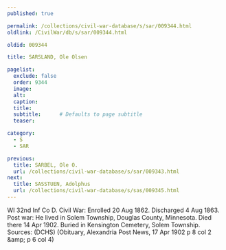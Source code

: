 ```yaml
---
published: true

permalink: /collections/civil-war-database/s/sar/009344.html
oldlink: /CivilWar/db/s/sar/009344.html

oldid: 009344

title: SARSLAND, Ole Olsen

pagelist:
  exclude: false
  order: 9344
  image: 
  alt:
  caption:
  title:
  subtitle:      # Defaults to page subtitle
  teaser:

category: 
  - S 
  - SAR

previous:
  title: SARBEL, Ole O.
  url: /collections/civil-war-database/s/sar/009343.html  
next:
  title: SASSTUEN, Adolphus
  url: /collections/civil-war-database/s/sas/009345.html   
---
```

WI 32nd Inf Co D. Civil War: Enrolled 20 Aug 1862. Discharged 4 Aug 1863. Post war: He lived in Solem Township, Douglas County, Minnesota. Died there 14 Apr 1902. Buried in Kensington Cemetery, Solem Township. Sources: (DCHS) (Obituary, Alexandria Post News, 17 Apr 1902 p 8 col 2 &amp;amp; p 6 col 4)